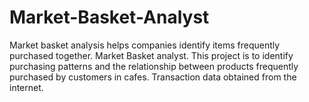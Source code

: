 # Market-Basket-Analyst
Market basket analysis helps companies identify items frequently purchased together. Market Basket analyst.   This project is to identify purchasing patterns and the relationship between products frequently purchased by customers in cafes. Transaction data obtained from the internet.
